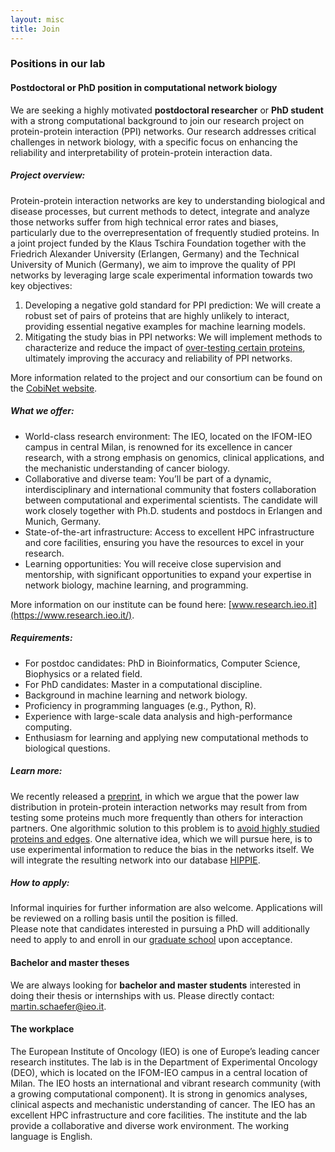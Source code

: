 ```yaml
---
layout: misc
title: Join
---
```

### Positions in our lab

#### Postdoctoral or PhD position in computational network biology
We are seeking a highly motivated **postdoctoral researcher** or **PhD student** with a strong computational background to join our research project on protein-protein interaction (PPI) networks. Our research addresses critical challenges in network biology, with a specific focus on enhancing the reliability and interpretability of protein-protein interaction data.
##### Project overview:
Protein-protein interaction networks are key to understanding biological and disease processes, but current methods to detect, integrate and analyze those networks suffer from high technical error rates and biases, particularly due to the overrepresentation of frequently studied proteins. In a joint project funded by the Klaus Tschira Foundation together with the Friedrich Alexander University (Erlangen, Germany) and the Technical University of Munich (Germany), we aim to improve the quality of PPI networks by leveraging large scale experimental information towards two key objectives:  
1. Developing a negative gold standard for PPI prediction: We will create a robust set of pairs of proteins that are highly unlikely to interact, providing essential negative examples for machine learning models.
2. Mitigating the study bias in PPI networks: We will implement methods to characterize and reduce the impact of [over-testing certain proteins](https://www.biorxiv.org/content/10.1101/2023.03.17.533165v2), ultimately improving the accuracy and reliability of PPI networks.

More information related to the project and our consortium can be found on the [CobiNet website](https://www.cobinet.ai).    

##### What we offer:
* World-class research environment: The IEO, located on the IFOM-IEO campus in central Milan, is renowned for its excellence in cancer research, with a strong emphasis on genomics, clinical applications, and the mechanistic understanding of cancer biology.
* Collaborative and diverse team: You’ll be part of a dynamic, interdisciplinary and international community that fosters collaboration between computational and experimental scientists. The candidate will work closely together with Ph.D. students and postdocs in Erlangen and Munich, Germany.
* State-of-the-art infrastructure: Access to excellent HPC infrastructure and core facilities, ensuring you have the resources to excel in your research.
* Learning opportunities: You will receive close supervision and mentorship, with significant opportunities to expand your expertise in network biology, machine learning, and programming.

More information on our institute can be found here: [www.research.ieo.it](https://www.research.ieo.it/).

##### Requirements:
* For postdoc candidates: PhD in Bioinformatics, Computer Science, Biophysics or a related field.
* For PhD candidates: Master in a computational discipline.
* Background in machine learning and network biology.
* Proficiency in programming languages (e.g., Python, R).
* Experience with large-scale data analysis and high-performance computing.
* Enthusiasm for learning and applying new computational methods to biological questions.

##### Learn more:
We recently released a [preprint](https://www.biorxiv.org/content/10.1101/2023.03.17.533165v2), in which we argue that the power law distribution in protein-protein interaction networks may result from from testing some proteins much more frequently than others for interaction partners. One algorithmic solution to this problem is to [avoid highly studied proteins and edges](https://academic.oup.com/bioinformatics/article/39/6/btad345/7180269). One alternative idea, which we will pursue here, is to use experimental information to reduce the bias in the networks itself. We will integrate the resulting network into our database [HIPPIE](https://cbdm.uni-mainz.de/hippie/).

##### How to apply:
Informal inquiries for further information are also welcome. Applications will be reviewed on a rolling basis until the position is filled.  
Please note that candidates interested in pursuing a PhD will additionally need to apply to and enroll in our [graduate school](https://www.semm.it/) upon acceptance.

#### Bachelor and master theses

We are always looking for **bachelor and master students** interested in doing their thesis or internships with us. Please directly contact: martin.schaefer@ieo.it.


#### The workplace

The European Institute of Oncology (IEO) is one of Europe’s leading cancer research institutes. The lab is in the Department of Experimental Oncology (DEO), which is located on the IFOM-IEO campus in a central location of Milan. The IEO hosts an international and vibrant research community (with a growing computational component). It is strong in genomics analyses, clinical aspects and mechanistic understanding of cancer. The IEO has an excellent HPC infrastructure and core facilities. The institute and the lab provide a collaborative and diverse work environment. The working language is English.
